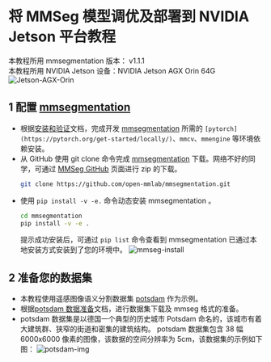 # 将 MMSeg 模型调优及部署到 NVIDIA Jetson 平台教程
本教程所用 mmsegmentation 版本： v1.1.1  
本教程所用 NVIDIA Jetson 设备：NVIDIA Jetson AGX Orin 64G
![Jetson-AGX-Orin](https://github.com/AI-Tianlong/Useful-Tools/assets/50650583/b5466cfd-71a9-4e06-9823-c253a97d57b5)
## 1 配置 [mmsegmentation](https://github.com/open-mmlab/mmsegmentation)
* 根据[安装和验证](https://github.com/open-mmlab/mmsegmentation/blob/main/docs/zh_cn/get_started.md)文档，完成开发 [mmsegmentation](https://github.com/open-mmlab/mmsegmentation) 所需的 `[pytorch](https://pytorch.org/get-started/locally/)`、`mmcv`、`mmengine` 等环境依赖安装。
* 从 GitHub 使用 git clone 命令完成 [mmsegmentation](https://github.com/open-mmlab/mmsegmentation) 下载。网络不好的同学，可通过 [MMSeg GitHub](https://github.com/open-mmlab/mmsegmentation) 页面进行 zip 的下载。
    ```bash
    git clone https://github.com/open-mmlab/mmsegmentation.git
    ```
* 使用 `pip install -v -e.` 命令动态安装 mmsegmentation 。
    ```bash 
    cd mmsegmentation
    pip install -v -e .
    ```
    提示成功安装后，可通过 `pip list` 命令查看到 mmsegmentation 已通过本地安装方式安装到了您的环境中。
    ![mmseg-install](https://github.com/AI-Tianlong/Useful-Tools/assets/50650583/a9c7bcc9-cdcc-40a4-bd7b-8153195549c8)

## 2 准备您的数据集
* 本教程使用遥感图像语义分割数据集 [potsdam](https://github.com/open-mmlab/mmsegmentation/blob/main/docs/zh_cn/user_guides/2_dataset_prepare.md#isprs-potsdam) 作为示例。
* 根据[potsdam 数据准备](https://github.com/open-mmlab/mmsegmentation/blob/main/docs/zh_cn/user_guides/2_dataset_prepare.md#isprs-potsdam)文档，进行数据集下载及 mmseg 格式的准备。
* potsdam 数据集是以德国一个典型的历史城市 Potsdam 命名的，该城市有着大建筑群、狭窄的街道和密集的建筑结构。 potsdam 数据集包含 38 幅 6000x6000 像素的图像，该数据的空间分辨率为 5cm，该数据集的示例如下图：
    ![potsdam-img](https://github.com/AI-Tianlong/Useful-Tools/assets/50650583/3bc0a75b-1693-4ae6-aeea-ad502e955068)
